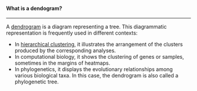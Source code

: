 #### **What is a dendogram?**
****
A [dendrogram](https://en.wikipedia.org/wiki/Dendrogram) is a diagram representing a tree. This diagrammatic representation is frequently used in different contexts:

 * In [hierarchical clustering](https://en.wikipedia.org/wiki/Hierarchical_clustering), it illustrates the arrangement of the clusters produced by the corresponding analyses.
 * In computational biology, it shows the clustering of genes or samples, sometimes in the margins of heatmaps.
 * In phylogenetics, it displays the evolutionary  relationships among various biological taxa. In this case, the dendrogram is also called a phylogenetic tree.